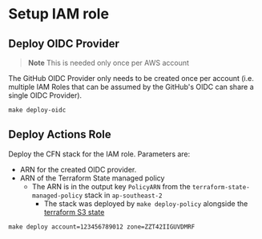 # Setup IAM role

## Deploy OIDC Provider

> **Note**
> This is needed only once per AWS account

The GitHub OIDC Provider only needs to be created once per account (i.e. multiple IAM Roles that can be assumed by the GitHub's OIDC can share a single OIDC Provider).

```shell
make deploy-oidc
```

## Deploy Actions Role

Deploy the CFN stack for the IAM role. Parameters are:
  - ARN for the created OIDC provider.
  - ARN of the Terraform State managed policy
    - The ARN is in the output key `PolicyARN` from the `terraform-state-managed-policy` stack in `ap-southeast-2`
      - The stack was deployed by `make deploy-policy` alongside the [terraform S3 state](https://github.com/lantrix/terraform-remote-state-s3-cloudformation/tree/main)


```shell
make deploy account=123456789012 zone=ZZT42IIGUVDMRF
```
